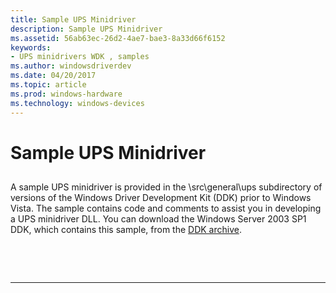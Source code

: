```yaml
---
title: Sample UPS Minidriver
description: Sample UPS Minidriver
ms.assetid: 56ab63ec-26d2-4ae7-bae3-8a33d66f6152
keywords:
- UPS minidrivers WDK , samples
ms.author: windowsdriverdev
ms.date: 04/20/2017
ms.topic: article
ms.prod: windows-hardware
ms.technology: windows-devices
---
```


# Sample UPS Minidriver


## <span id="ddk_sample_ups_minidriver_kg"></span><span id="DDK_SAMPLE_UPS_MINIDRIVER_KG"></span>


A sample UPS minidriver is provided in the \\src\\general\\ups subdirectory of versions of the Windows Driver Development Kit (DDK) prior to Windows Vista. The sample contains code and comments to assist you in developing a UPS minidriver DLL. You can download the Windows Server 2003 SP1 DDK, which contains this sample, from the [DDK archive](http://go.microsoft.com/fwlink/p/?linkid=21859).

 

 


--------------------


